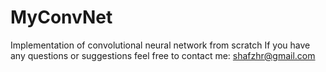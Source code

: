 # MyConvNet
Implementation of convolutional neural network from scratch
If you have any questions or suggestions feel free to contact me: shafzhr@gmail.com
